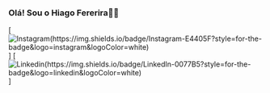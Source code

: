 
### Olá! Sou o Hiago Fererira👋🏼

[![Instagram(https://img.shields.io/badge/Instagram-E4405F?style=for-the-badge&logo=instagram&logoColor=white)](https://www.instagram.com/_hiago_ferreira?igsh=MXRrYWZ1aWFpbWx1dw%3D%3D&utm_source=qr)]
[![Linkedin(https://img.shields.io/badge/LinkedIn-0077B5?style=for-the-badge&logo=linkedin&logoColor=white)](www.linkedin.com/in/hiago-ferreira-aab914206)]
